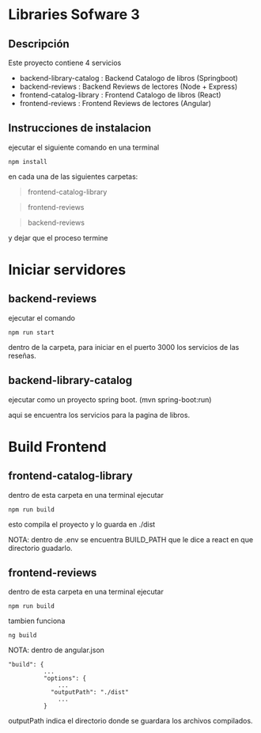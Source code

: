 # Libraries Sofware 3

## Descripción

Este proyecto contiene 4 servicios
- backend-library-catalog : Backend Catalogo de libros (Springboot)
- backend-reviews : Backend Reviews de lectores (Node + Express)
- frontend-catalog-library : Frontend Catalogo de libros (React)
- frontend-reviews : Frontend Reviews de lectores (Angular)

## Instrucciones de instalacion

ejecutar el siguiente comando en una terminal
```
npm install 
```
en cada una de las siguientes carpetas:  
>frontend-catalog-library 

>frontend-reviews 

>backend-reviews

y dejar que el proceso termine

# Iniciar servidores
## backend-reviews 
ejecutar el comando
```
npm run start
```
dentro de la carpeta, para iniciar en el puerto 3000 los servicios de las reseñas.

## backend-library-catalog
ejecutar como un proyecto spring boot. (mvn spring-boot:run)

aqui se encuentra los servicios para la pagina de libros.

# Build Frontend
## frontend-catalog-library
dentro de esta carpeta en una terminal ejecutar 
```
npm run build
```
esto compila el proyecto y lo guarda en ./dist

NOTA: dentro de .env se encuentra BUILD_PATH que le dice a react en que directorio guadarlo.

## frontend-reviews
dentro de esta carpeta en una terminal ejecutar
```
npm run build
```
tambien funciona 
```
ng build
```
NOTA: dentro de angular.json 
```
"build": {
          ...
          "options": {
              ...
            "outputPath": "./dist"
              ...
          }
```
outputPath indica el directorio donde se guardara los archivos compilados.
